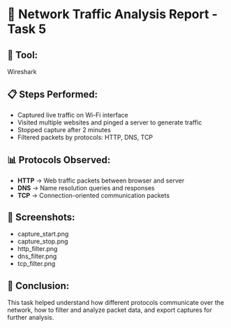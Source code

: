 # 📡 Network Traffic Analysis Report - Task 5

## 📌 Tool:
Wireshark

## 📋 Steps Performed:
- Captured live traffic on Wi-Fi interface
- Visited multiple websites and pinged a server to generate traffic
- Stopped capture after 2 minutes
- Filtered packets by protocols: HTTP, DNS, TCP

## 📊 Protocols Observed:
- **HTTP** → Web traffic packets between browser and server
- **DNS** → Name resolution queries and responses
- **TCP** → Connection-oriented communication packets

## 📸 Screenshots:
- capture_start.png
- capture_stop.png
- http_filter.png
- dns_filter.png
- tcp_filter.png

## 📌 Conclusion:
This task helped understand how different protocols communicate over the network, how to filter and analyze packet data, and export captures for further analysis.
